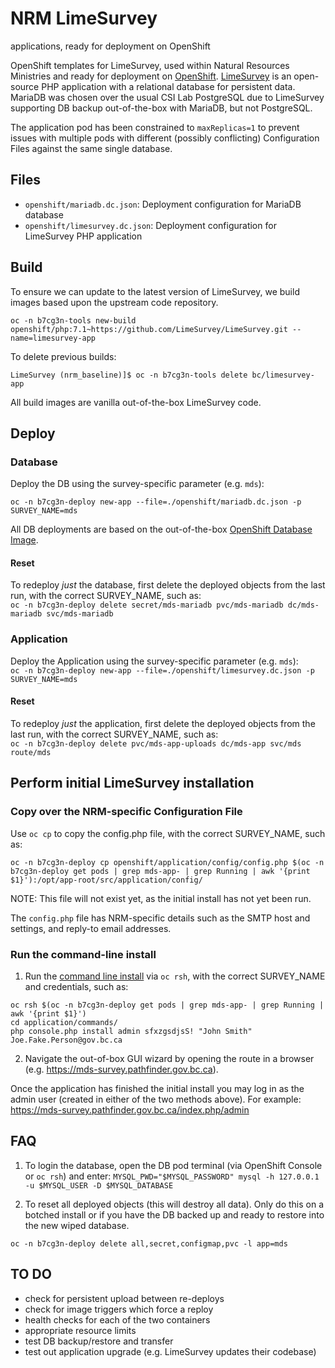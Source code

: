 # NRM LimeSurvey


 applications, ready for deployment on OpenShift

OpenShift templates for LimeSurvey, used within Natural Resources Ministries and ready for deployment on [OpenShift](https://www.openshift.com/).  [LimeSurvey](https://www.limesurvey.org/) is an open-source PHP application with a relational database for persistent data.  MariaDB was chosen over the usual CSI Lab PostgreSQL due to LimeSurvey supporting DB backup out-of-the-box with MariaDB, but not PostgreSQL.

The application pod has been constrained to `maxReplicas=1` to prevent issues with multiple pods with different (possibly conflicting) Configuration Files against the same single database.

## Files

* `openshift/mariadb.dc.json`: Deployment configuration for MariaDB database
* `openshift/limesurvey.dc.json`: Deployment configuration for LimeSurvey PHP application

## Build

To ensure we can update to the latest version of LimeSurvey, we build images based upon the upstream code repository.

`oc -n b7cg3n-tools new-build openshift/php:7.1~https://github.com/LimeSurvey/LimeSurvey.git --name=limesurvey-app`

To delete previous builds:

`LimeSurvey (nrm_baseline)]$ oc -n b7cg3n-tools delete bc/limesurvey-app` 

All build images are vanilla out-of-the-box LimeSurvey code.

## Deploy

### Database
Deploy the DB using the survey-specific parameter (e.g. `mds`):

`oc -n b7cg3n-deploy new-app --file=./openshift/mariadb.dc.json -p SURVEY_NAME=mds`

All DB deployments are based on the out-of-the-box [OpenShift Database Image](https://docs.openshift.com/container-platform/3.11/using_images/db_images/mariadb.html).

#### Reset

To redeploy *just* the database, first delete the deployed objects from the last run, with the correct SURVEY_NAME, such as:  
`oc -n b7cg3n-deploy delete secret/mds-mariadb pvc/mds-mariadb dc/mds-mariadb svc/mds-mariadb`

### Application
Deploy the Application using the survey-specific parameter (e.g. `mds`):  
`oc -n b7cg3n-deploy new-app --file=./openshift/limesurvey.dc.json -p SURVEY_NAME=mds`

#### Reset

To redeploy *just* the application, first delete the deployed objects from the last run, with the correct SURVEY_NAME, such as:  
`oc -n b7cg3n-deploy delete pvc/mds-app-uploads dc/mds-app svc/mds route/mds`

## Perform initial LimeSurvey installation

### Copy over the NRM-specific Configuration File

Use `oc cp` to copy the config.php file, with the correct SURVEY_NAME, such as:

`oc -n b7cg3n-deploy cp openshift/application/config/config.php $(oc -n b7cg3n-deploy get pods | grep mds-app- | grep Running | awk '{print $1}'):/opt/app-root/src/application/config/`

NOTE: This file will not exist yet, as the initial install has not yet been run.  

The `config.php` file has NRM-specific details such as the SMTP host and settings, and reply-to email addresses.

### Run the command-line install

1. Run the [command line install](https://manual.limesurvey.org/Installation_using_a_command_line_interface_(CLI)) via `oc rsh`, with the correct SURVEY_NAME and credentials, such as:
```
oc rsh $(oc -n b7cg3n-deploy get pods | grep mds-app- | grep Running | awk '{print $1}')
cd application/commands/
php console.php install admin sfxzgsdjsS! "John Smith"  Joe.Fake.Person@gov.bc.ca
```

2. Navigate the out-of-box GUI wizard by opening the route in a browser (e.g. https://mds-survey.pathfinder.gov.bc.ca). 

Once the application has finished the initial install you may log in as the admin user (created in either of the two methods above).  For example:   
https://mds-survey.pathfinder.gov.bc.ca/index.php/admin


## FAQ

1. To login the database, open the DB pod terminal (via OpenShift Console or `oc rsh`) and enter:
`MYSQL_PWD="$MYSQL_PASSWORD" mysql -h 127.0.0.1 -u $MYSQL_USER -D $MYSQL_DATABASE`

2. To reset all deployed objects (this will destroy all data).  Only do this on a botched install or if you have the DB backed up and ready to restore into the new wiped database.

`oc -n b7cg3n-deploy delete all,secret,configmap,pvc -l app=mds`

## TO DO

* check for persistent upload between re-deploys
* check for image triggers which force a reploy
* health checks for each of the two containers
* appropriate resource limits
* test DB backup/restore and transfer
* test out application upgrade (e.g. LimeSurvey updates their codebase)